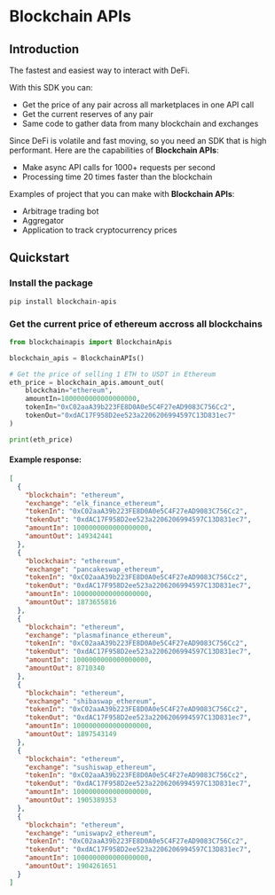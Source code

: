 # Blockchain APIs

## Introduction

The fastest and easiest way to interact with DeFi.

With this SDK you can:
- Get the price of any pair across all marketplaces in one API call
- Get the current reserves of any pair
- Same code to gather data from many blockchain and exchanges

Since DeFi is volatile and fast moving, so you need an SDK that is high performant. Here are the capabilities of **Blockchain APIs**:
- Make async API calls for 1000+ requests per second
- Processing time 20 times faster than the blockchain

Examples of project that you can make with **Blockchain APIs**:
- Arbitrage trading bot
- Aggregator
- Application to track cryptocurrency prices

## Quickstart

### Install the package

`pip install blockchain-apis`

### Get the current price of ethereum accross all blockchains

```python
from blockchainapis import BlockchainApis

blockchain_apis = BlockchainAPIs()

# Get the price of selling 1 ETH to USDT in Ethereum
eth_price = blockchain_apis.amount_out(
    blockchain="ethereum",
    amountIn=1000000000000000000,
    tokenIn="0xC02aaA39b223FE8D0A0e5C4F27eAD9083C756Cc2",
    tokenOut="0xdAC17F958D2ee523a2206206994597C13D831ec7"
)

print(eth_price)
```

#### Example response:

```json
[
  {
    "blockchain": "ethereum",
    "exchange": "elk_finance_ethereum",
    "tokenIn": "0xC02aaA39b223FE8D0A0e5C4F27eAD9083C756Cc2",
    "tokenOut": "0xdAC17F958D2ee523a2206206994597C13D831ec7",
    "amountIn": 1000000000000000000,
    "amountOut": 149342441
  },
  {
    "blockchain": "ethereum",
    "exchange": "pancakeswap_ethereum",
    "tokenIn": "0xC02aaA39b223FE8D0A0e5C4F27eAD9083C756Cc2",
    "tokenOut": "0xdAC17F958D2ee523a2206206994597C13D831ec7",
    "amountIn": 1000000000000000000,
    "amountOut": 1873655816
  },
  {
    "blockchain": "ethereum",
    "exchange": "plasmafinance_ethereum",
    "tokenIn": "0xC02aaA39b223FE8D0A0e5C4F27eAD9083C756Cc2",
    "tokenOut": "0xdAC17F958D2ee523a2206206994597C13D831ec7",
    "amountIn": 1000000000000000000,
    "amountOut": 8710340
  },
  {
    "blockchain": "ethereum",
    "exchange": "shibaswap_ethereum",
    "tokenIn": "0xC02aaA39b223FE8D0A0e5C4F27eAD9083C756Cc2",
    "tokenOut": "0xdAC17F958D2ee523a2206206994597C13D831ec7",
    "amountIn": 1000000000000000000,
    "amountOut": 1897543149
  },
  {
    "blockchain": "ethereum",
    "exchange": "sushiswap_ethereum",
    "tokenIn": "0xC02aaA39b223FE8D0A0e5C4F27eAD9083C756Cc2",
    "tokenOut": "0xdAC17F958D2ee523a2206206994597C13D831ec7",
    "amountIn": 1000000000000000000,
    "amountOut": 1905389353
  },
  {
    "blockchain": "ethereum",
    "exchange": "uniswapv2_ethereum",
    "tokenIn": "0xC02aaA39b223FE8D0A0e5C4F27eAD9083C756Cc2",
    "tokenOut": "0xdAC17F958D2ee523a2206206994597C13D831ec7",
    "amountIn": 1000000000000000000,
    "amountOut": 1904261651
  }
]
```


